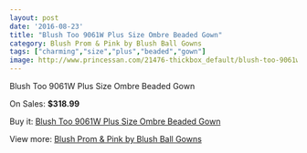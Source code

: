 ```yaml
---
layout: post
date: '2016-08-23'
title: "Blush Too 9061W Plus Size Ombre Beaded Gown"
category: Blush Prom & Pink by Blush Ball Gowns
tags: ["charming","size","plus","beaded","gown"]
image: http://www.princessan.com/21476-thickbox_default/blush-too-9061w-plus-size-ombre-beaded-gown.jpg
---
```

Blush Too 9061W Plus Size Ombre Beaded Gown

On Sales: **$318.99**
<a href="https://www.princessan.com/en/9686-blush-too-9061w-plus-size-ombre-beaded-gown.html"><amp-img layout="responsive" width="600" height="600" src="//www.princessan.com/21476-thickbox_default/blush-too-9061w-plus-size-ombre-beaded-gown.jpg" alt="Blush Too 9061W Plus Size Ombre Beaded Gown 0" /></a>
<a href="https://www.princessan.com/en/9686-blush-too-9061w-plus-size-ombre-beaded-gown.html"><amp-img layout="responsive" width="600" height="600" src="//www.princessan.com/21477-thickbox_default/blush-too-9061w-plus-size-ombre-beaded-gown.jpg" alt="Blush Too 9061W Plus Size Ombre Beaded Gown 1" /></a>

Buy it: [Blush Too 9061W Plus Size Ombre Beaded Gown](https://www.princessan.com/en/9686-blush-too-9061w-plus-size-ombre-beaded-gown.html "Blush Too 9061W Plus Size Ombre Beaded Gown")

View more: [Blush Prom & Pink by Blush Ball Gowns](https://www.princessan.com/en/78- "Blush Prom & Pink by Blush Ball Gowns")
